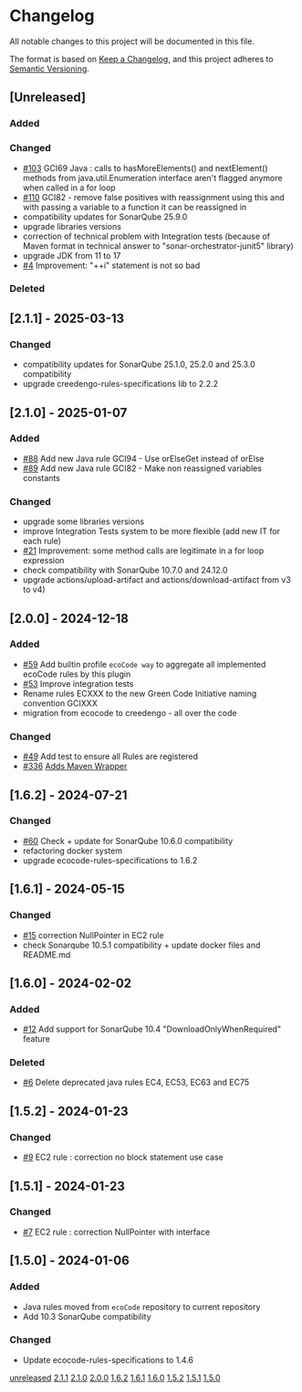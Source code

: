 # Changelog

All notable changes to this project will be documented in this file.

The format is based on [Keep a Changelog](https://keepachangelog.com/en/1.0.0/),
and this project adheres to [Semantic Versioning](https://semver.org/spec/v2.0.0.html).

## [Unreleased]

### Added

### Changed

- [#103](https://github.com/green-code-initiative/creedengo-java/pull/103) GCI69 Java : calls to hasMoreElements() and nextElement() methods from java.util.Enumeration interface aren't flagged anymore when called in a for loop
- [#110](https://github.com/green-code-initiative/creedengo-java/pull/110) GCI82 - remove false positives with reassignment using this and with passing a variable to a function it can be reassigned in
- compatibility updates for SonarQube 25.9.0
- upgrade libraries versions
- correction of technical problem with Integration tests (because of Maven format in technical answer to "sonar-orchestrator-junit5" library)
- upgrade JDK from 11 to 17
- [#4](https://github.com/green-code-initiative/creedengo-java/issues/4) Improvement: "++i" statement is not so bad

### Deleted

## [2.1.1] - 2025-03-13

### Changed

- compatibility updates for SonarQube 25.1.0, 25.2.0 and 25.3.0 compatibility
- upgrade creedengo-rules-specifications lib to 2.2.2

## [2.1.0] - 2025-01-07

### Added

- [#88](https://github.com/green-code-initiative/creedengo-java/pull/88) Add new Java rule GCI94 - Use orElseGet instead of orElse
- [#89](https://github.com/green-code-initiative/creedengo-java/pull/89) Add new Java rule GCI82 - Make non reassigned variables constants

### Changed

- upgrade some libraries versions
- improve Integration Tests system to be more flexible (add new IT for each rule)
- [#21](https://github.com/green-code-initiative/creedengo-java/issues/21) Improvement: some method calls are legitimate in a for loop expression
- check compatibility with SonarQube 10.7.0 and 24.12.0
- upgrade actions/upload-artifact and actions/download-artifact from v3 to v4)

## [2.0.0] - 2024-12-18

### Added

- [#59](https://github.com/green-code-initiative/creedengo-java/pull/59) Add builtin profile `ecoCode way` to aggregate all implemented ecoCode rules by this plugin
- [#53](https://github.com/green-code-initiative/creedengo-java/issues/53) Improve integration tests
- Rename rules ECXXX to the new Green Code Initiative naming convention GCIXXX
- migration from ecocode to creedengo - all over the code

### Changed

- [#49](https://github.com/green-code-initiative/creedengo-java/pull/49) Add test to ensure all Rules are registered
- [#336](https://github.com/green-code-initiative/creedengo-rules-specifications/issues/336) [Adds Maven Wrapper](https://github.com/green-code-initiative/creedengo-java/pull/67)

## [1.6.2] - 2024-07-21

### Changed

- [#60](https://github.com/green-code-initiative/creedengo-java/issues/60) Check + update for SonarQube 10.6.0 compatibility
- refactoring docker system
- upgrade ecocode-rules-specifications to 1.6.2

## [1.6.1] - 2024-05-15

### Changed

- [#15](https://github.com/green-code-initiative/creedengo-java/issues/15) correction NullPointer in EC2 rule
- check Sonarqube 10.5.1 compatibility + update docker files and README.md

## [1.6.0] - 2024-02-02

### Added

- [#12](https://github.com/green-code-initiative/creedengo-java/issues/12) Add support for SonarQube 10.4 "DownloadOnlyWhenRequired" feature

### Deleted

- [#6](https://github.com/green-code-initiative/creedengo-java/pull/6) Delete deprecated java rules EC4, EC53, EC63 and EC75

## [1.5.2] - 2024-01-23

### Changed

- [#9](https://github.com/green-code-initiative/creedengo-java/issues/9) EC2 rule : correction no block statement use case

## [1.5.1] - 2024-01-23

### Changed

- [#7](https://github.com/green-code-initiative/creedengo-java/issues/7) EC2 rule : correction NullPointer with interface

## [1.5.0] - 2024-01-06

### Added

- Java rules moved from `ecoCode` repository to current repository
- Add 10.3 SonarQube compatibility

### Changed

- Update ecocode-rules-specifications to 1.4.6

[unreleased](https://github.com/green-code-initiative/creedengo-java/compare/2.1.1...HEAD)
[2.1.1](https://github.com/green-code-initiative/creedengo-java/compare/2.1.0...2.1.1)
[2.1.0](https://github.com/green-code-initiative/creedengo-java/compare/2.0.0...2.1.0)
[2.0.0](https://github.com/green-code-initiative/creedengo-java/compare/1.6.2...2.0.0)
[1.6.2](https://github.com/green-code-initiative/creedengo-java/compare/1.6.1...1.6.2)
[1.6.1](https://github.com/green-code-initiative/creedengo-java/compare/1.6.0...1.6.1)
[1.6.0](https://github.com/green-code-initiative/creedengo-java/compare/1.5.2...1.6.0)
[1.5.2](https://github.com/green-code-initiative/creedengo-java/compare/1.5.1...1.5.2)
[1.5.1](https://github.com/green-code-initiative/creedengo-java/compare/1.5.0...1.5.1)
[1.5.0](https://github.com/green-code-initiative/creedengo-java/releases/tag/1.5.0)
